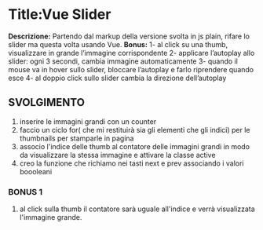 Title:Vue Slider
===
**Descrizione:**
Partendo dal markup della versione svolta in js plain, rifare lo slider ma questa volta usando Vue.
**Bonus:**
1- al click su una thumb, visualizzare in grande l’immagine corrispondente
2- applicare l’autoplay allo slider: ogni 3 secondi, cambia immagine automaticamente
3- quando il mouse va in hover sullo slider, bloccare l’autoplay e farlo riprendere quando esce
4- al doppio click sullo slider cambia la direzione dell’autoplay

## SVOLGIMENTO
1. inserire le immagini grandi con un counter 
2. faccio un ciclo for( che mi restituirà sia gli elementi che gli indici) per le thumbnails per stamparle in pagina 
3. associo l'indice delle thumb al contatore delle immagini grandi in modo da visualizzare la stessa immagine e attivare la classe active 
4. creo la funzione che richiamo nei tasti next e prev associando i valori boooleani

### BONUS 1 
1. al click sulla thumb il contatore sarà uguale all'indice e verrà visualizzata l'immagine grande.
